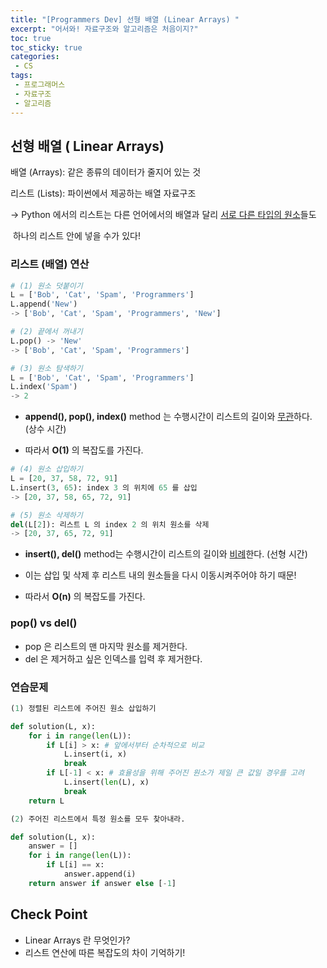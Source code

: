 ```yaml
---
title: "[Programmers Dev] 선형 배열 (Linear Arrays) "
excerpt: "어서와! 자료구조와 알고리즘은 처음이지?"
toc: true
toc_sticky: true
categories:
 - CS
tags:
 - 프로그래머스
 - 자료구조
 - 알고리즘
---
```


## 선형 배열 ( Linear Arrays)

배열 (Arrays): 같은 종류의 데이터가 줄지어 있는 것

리스트 (Lists): 파이썬에서 제공하는 배열 자료구조

-> Python 에서의 리스트는 다른 언어에서의 배열과 달리 <u>서로 다른 타입의 원소</u>들도 

​    하나의 리스트 안에 넣을 수가 있다!



### 리스트 (배열) 연산

``` python
# (1) 원소 덧붙이기
L = ['Bob', 'Cat', 'Spam', 'Programmers']
L.append('New')
-> ['Bob', 'Cat', 'Spam', 'Programmers', 'New']

# (2) 끝에서 꺼내기
L.pop() -> 'New'
-> ['Bob', 'Cat', 'Spam', 'Programmers']

# (3) 원소 탐색하기
L = ['Bob', 'Cat', 'Spam', 'Programmers']
L.index('Spam')
-> 2
```

- **append(), pop(), index()** method 는 수행시간이 리스트의 길이와 <u>무관</u>하다. (상수 시간)

- 따라서 **O(1)** 의 복잡도를 가진다.



```python
# (4) 원소 삽입하기
L = [20, 37, 58, 72, 91]
L.insert(3, 65): index 3 의 위치에 65 를 삽입
-> [20, 37, 58, 65, 72, 91]

# (5) 원소 삭제하기
del(L[2]): 리스트 L 의 index 2 의 위치 원소를 삭제
-> [20, 37, 65, 72, 91]
```

- **insert(), del()** method는 수행시간이 리스트의 길이와 <u>비례</u>한다. (선형 시간)

- 이는 삽입 및 삭제 후 리스트 내의 원소들을 다시 이동시켜주어야 하기 때문!

- 따라서 **O(n)** 의 복잡도를 가진다.



### pop() vs del()

- pop 은 리스트의 맨 마지막 원소를 제거한다.
- del 은 제거하고 싶은 인덱스를 입력 후 제거한다.



### 연습문제

```python
(1) 정렬된 리스트에 주어진 원소 삽입하기

def solution(L, x):
    for i in range(len(L)):
        if L[i] > x: # 앞에서부터 순차적으로 비교
            L.insert(i, x)
            break
        if L[-1] < x: # 효율성을 위해 주어진 원소가 제일 큰 값일 경우를 고려
            L.insert(len(L), x)
            break
    return L

(2) 주어진 리스트에서 특정 원소를 모두 찾아내라.

def solution(L, x):
    answer = []
    for i in range(len(L)):
        if L[i] == x:
            answer.append(i)
    return answer if answer else [-1]
```



## Check Point

- Linear Arrays 란 무엇인가?
- 리스트 연산에 따른 복잡도의 차이 기억하기!